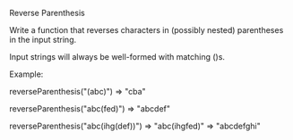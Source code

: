 Reverse Parenthesis

Write a function that reverses characters in (possibly nested) parentheses in the input string.

Input strings will always be well-formed with matching ()s.

Example:

reverseParenthesis("(abc)") => "cba"

reverseParenthesis("abc(fed)") => "abcdef"

reverseParenthesis("abc(ihg(def))") => "abc(ihgfed)" => "abcdefghi"